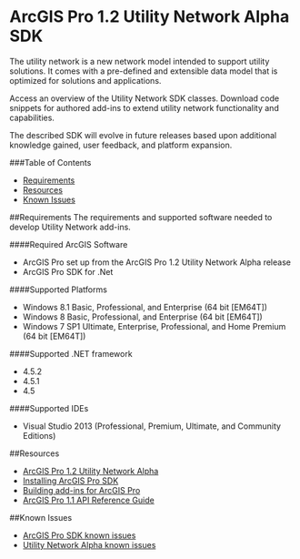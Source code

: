 # ArcGIS Pro 1.2 Utility Network Alpha SDK

The utility network is a new network model intended to support utility solutions. It comes with a pre-defined and extensible data model that is optimized for solutions and applications. 

Access an overview of the Utility Network SDK classes. Download code snippets for authored add-ins to extend utility network functionality and capabilities. 

The described SDK will evolve in future releases based upon additional knowledge gained, user feedback, and platform expansion.

###Table of Contents

* [Requirements](#requirements)
* [Resources](#Resources)
* [Known Issues](#Known-Issues)

##Requirements
The requirements and supported software needed to develop Utility Network add-ins.

####Required ArcGIS Software 
* ArcGIS Pro set up from the ArcGIS Pro 1.2 Utility Network Alpha release
* ArcGIS Pro SDK for .Net

####Supported Platforms
* Windows 8.1 Basic, Professional, and Enterprise (64 bit [EM64T]) 
* Windows 8 Basic, Professional, and Enterprise (64 bit [EM64T]) 
* Windows 7 SP1 Ultimate, Enterprise, Professional, and Home Premium (64 bit [EM64T]) 

####Supported .NET framework
* 4.5.2 
* 4.5.1 
* 4.5 

####Supported IDEs
* Visual Studio 2013 (Professional, Premium, Ultimate, and Community Editions) 

##Resources
* [ArcGIS Pro 1.2 Utility Network Alpha](https://earlyadopter.esri.com/project/version/item.html?cap=2578b1991f9e43c7b114bd1bb37462c9&arttypeid={13C846C4-9434-4B46-A34C-97D3F4DBCDF3}&artid={62608F70-F626-4342-A73B-1C882CA6ACC2}) 
* [Installing ArcGIS Pro SDK](https://github.com/Esri/arcgis-pro-sdk#installing-arcgis-pro-sdk-for-net)
* [Building add-ins for ArcGIS Pro](https://github.com/Esri/arcgis-pro-sdk/wiki/ProGuide-Build-your-first-add-in)
* [ArcGIS Pro 1.1 API Reference Guide](http://pro.arcgis.com/en/pro-app/sdk/api-reference/#topic1.html)

##Known Issues
* [ArcGIS Pro SDK known issues](https://github.com/Esri/arcgis-pro-sdk#known-issues)
* [Utility Network Alpha known issues](https://earlyadopter.esri.com/project/article/default.html?cap=2578b1991f9e43c7b114bd1bb37462c9&arttypeid={4ADB0546-A6AF-4E40-9692-7420B94E5DE1})

